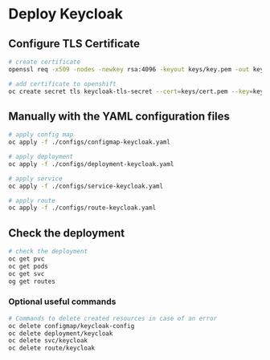 # Deploy Keycloak

## Configure TLS Certificate

```bash
# create certificate
openssl req -x509 -nodes -newkey rsa:4096 -keyout keys/key.pem -out keys/cert.pem -days 365

# add certificate to openshift
oc create secret tls keycloak-tls-secret --cert=keys/cert.pem --key=keys/key.pem
```

## Manually with the YAML configuration files

```bash
# apply config map
oc apply -f ./configs/configmap-keycloak.yaml

# apply deployment
oc apply -f ./configs/deployment-keycloak.yaml

# apply service
oc apply -f ./configs/service-keycloak.yaml

# apply route
oc apply -f ./configs/route-keycloak.yaml
```

## Check the deployment

```bash
# check the deployment
oc get pvc
oc get pods
oc get svc
og get routes
```

### Optional useful commands

```bash
# Commands to delete created resources in case of an error
oc delete configmap/keycloak-config
oc delete deployment/keycloak
oc delete svc/keycloak
oc delete route/keycloak
```